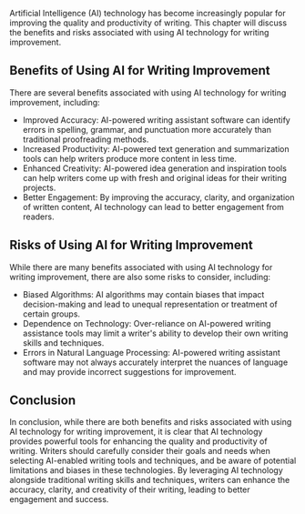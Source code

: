 
Artificial Intelligence (AI) technology has become increasingly popular for improving the quality and productivity of writing. This chapter will discuss the benefits and risks associated with using AI technology for writing improvement.

Benefits of Using AI for Writing Improvement
--------------------------------------------

There are several benefits associated with using AI technology for writing improvement, including:

* Improved Accuracy: AI-powered writing assistant software can identify errors in spelling, grammar, and punctuation more accurately than traditional proofreading methods.
* Increased Productivity: AI-powered text generation and summarization tools can help writers produce more content in less time.
* Enhanced Creativity: AI-powered idea generation and inspiration tools can help writers come up with fresh and original ideas for their writing projects.
* Better Engagement: By improving the accuracy, clarity, and organization of written content, AI technology can lead to better engagement from readers.

Risks of Using AI for Writing Improvement
-----------------------------------------

While there are many benefits associated with using AI technology for writing improvement, there are also some risks to consider, including:

* Biased Algorithms: AI algorithms may contain biases that impact decision-making and lead to unequal representation or treatment of certain groups.
* Dependence on Technology: Over-reliance on AI-powered writing assistance tools may limit a writer's ability to develop their own writing skills and techniques.
* Errors in Natural Language Processing: AI-powered writing assistant software may not always accurately interpret the nuances of language and may provide incorrect suggestions for improvement.

Conclusion
----------

In conclusion, while there are both benefits and risks associated with using AI technology for writing improvement, it is clear that AI technology provides powerful tools for enhancing the quality and productivity of writing. Writers should carefully consider their goals and needs when selecting AI-enabled writing tools and techniques, and be aware of potential limitations and biases in these technologies. By leveraging AI technology alongside traditional writing skills and techniques, writers can enhance the accuracy, clarity, and creativity of their writing, leading to better engagement and success.
